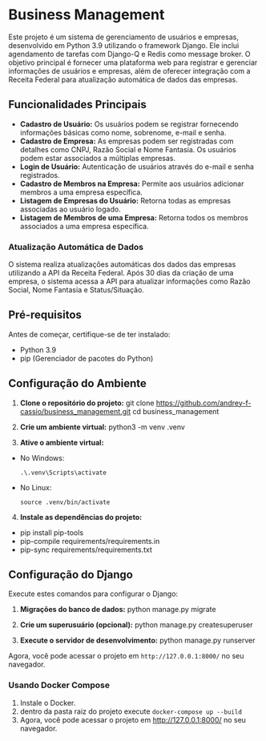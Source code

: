 # Business Management

Este projeto é um sistema de gerenciamento de usuários e empresas, desenvolvido em Python 3.9 utilizando o framework Django. Ele inclui agendamento de tarefas com Django-Q e Redis como message broker. O objetivo principal é fornecer uma plataforma web para registrar e gerenciar informações de usuários e empresas, além de oferecer integração com a Receita Federal para atualização automática de dados das empresas.

## Funcionalidades Principais

- **Cadastro de Usuário:** Os usuários podem se registrar fornecendo informações básicas como nome, sobrenome, e-mail e senha.
- **Cadastro de Empresa:** As empresas podem ser registradas com detalhes como CNPJ, Razão Social e Nome Fantasia. Os usuários podem estar associados a múltiplas empresas.
- **Login de Usuário:** Autenticação de usuários através do e-mail e senha registrados.
- **Cadastro de Membros na Empresa:** Permite aos usuários adicionar membros a uma empresa específica.
- **Listagem de Empresas do Usuário:** Retorna todas as empresas associadas ao usuário logado.
- **Listagem de Membros de uma Empresa:** Retorna todos os membros associados a uma empresa específica.

### Atualização Automática de Dados

O sistema realiza atualizações automáticas dos dados das empresas utilizando a API da Receita Federal. Após 30 dias da criação de uma empresa, o sistema acessa a API para atualizar informações como Razão Social, Nome Fantasia e Status/Situação.

## Pré-requisitos

Antes de começar, certifique-se de ter instalado:

- Python 3.9
- pip (Gerenciador de pacotes do Python)

## Configuração do Ambiente

1. **Clone o repositório do projeto:**
git clone https://github.com/andrey-f-cassio/business_management.git
cd business_management

2. **Crie um ambiente virtual:**
python3 -m venv .venv

3. **Ative o ambiente virtual:**
- No Windows:
  ```
  .\.venv\Scripts\activate
  ```
- No Linux:
  ```
  source .venv/bin/activate
  ```

4. **Instale as dependências do projeto:**
- pip install pip-tools
- pip-compile requirements/requirements.in
- pip-sync requirements/requirements.txt

## Configuração do Django

Execute estes comandos para configurar o Django:

1. **Migrações do banco de dados:**
python manage.py migrate

2. **Crie um superusuário (opcional):**
python manage.py createsuperuser

3. **Execute o servidor de desenvolvimento:**
python manage.py runserver

Agora, você pode acessar o projeto em `http://127.0.0.1:8000/` no seu navegador.

### Usando Docker Compose
1. Instale o Docker.
2. dentro da pasta raiz do projeto execute ```docker-compose up --build```
3. Agora, você pode acessar o projeto em http://127.0.0.1:8000/ no seu navegador.
